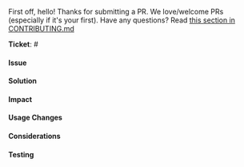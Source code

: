 First off, hello! Thanks for submitting a PR. We love/welcome PRs (especially if it's your first). Have any questions? Read [this section in CONTRIBUTING.md](https://github.com/timber/timber/blob/master/CONTRIBUTING.md#pull-requests) 

**Ticket**: # <!-- Ignore this if not relevant -->

#### Issue
<!-- Description of the problem that this code change is solving -->


#### Solution
<!-- Description of the solution that this code changes are introducing to the application. -->


#### Impact
<!-- What impact will this have on the current codebase, performance, backwards compatibility? -->


#### Usage Changes
<!-- Are there are any usage changes that we need to know about? If so, list them here so that we can integrate it in the release notes and developers know what usage changes are associated to your PR.

Alternatively, you’re very welcome to directly edit the readme.txt file with:
- A quick summary, including your Github handle.
- A list of changes for Theme Developers (under the "Changes for Theme Developers" label).
- New usage instructions, possibly with a short code example.
-->


#### Considerations
<!-- As we do not live in an ideal world it's worth to share your thought on how we could make the solution even better. -->


#### Testing
<!-- Are unit tests included? If they need to be written, please provide pseudo code for a scenario that fails without your code, but succeeds with it -->
